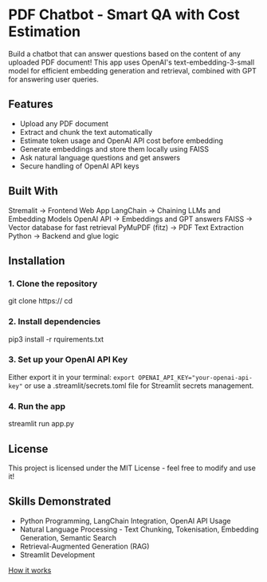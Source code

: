 
# PDF Chatbot - Smart QA with Cost Estimation

Build a chatbot that can answer questions based on the content of any uploaded PDF document!
This app uses OpenAI's text-embedding-3-small model for efficient embedding generation and retrieval, combined with GPT for answering user queries.

## Features

- Upload any PDF document
- Extract and chunk the text automatically
- Estimate token usage and OpenAI API cost before embedding
- Generate embeddings and store them locally using FAISS
- Ask natural language questions and get answers
- Secure handling of OpenAI API keys

## Built With

Stremalit -> Frontend Web App
LangChain -> Chaining LLMs and Embedding Models
OpenAI API -> Embeddings and GPT answers
FAISS -> Vector database for fast retrieval
PyMuPDF (fitz) -> PDF Text Extraction
Python -> Backend and glue logic

## Installation 

### 1. Clone the repository
git clone https://
cd 

### 2. Install dependencies
pip3 install -r rquirements.txt 

### 3. Set up your OpenAI API Key
Either export it in your terminal:
`export OPENAI_API_KEY="your-openai-api-key"`
or use a .streamlit/secrets.toml file for Streamlit secrets management.

### 4. Run the app
streamlit run app.py

## License
This project is licensed under the MIT License - feel free to modify and use it!

## Skills Demonstrated

- Python Programming, LangChain Integration, OpenAI API Usage
- Natural Language Processing - Text Chunking, Tokenisation, Embedding   Generation, Semantic Search
- Retrieval-Augmented Generation (RAG)
- Streamlit Development

[How it works](./WORKFLOW.md)
